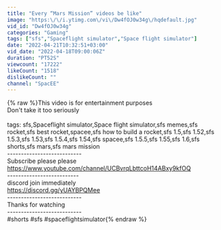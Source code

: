 ```yaml
---
title: "Every “Mars Mission” videos be like"
image: "https:\/\/i.ytimg.com\/vi\/Dw4fOJ0w34g\/hqdefault.jpg"
vid_id: "Dw4fOJ0w34g"
categories: "Gaming"
tags: ["sfs","Spaceflight simulator","Space flight simulator"]
date: "2022-04-21T10:32:51+03:00"
vid_date: "2022-04-18T09:00:06Z"
duration: "PT52S"
viewcount: "17222"
likeCount: "1518"
dislikeCount: ""
channel: "SpacEE"
---
```

{% raw %}This video is for entertainment purposes<br />Don't take it too seriously<br /><br />tags: sfs,Spaceflight simulator,Space flight simulator,sfs memes,sfs rocket,sfs best rocket,spacee,sfs how to build a rocket,sfs 1.5,sfs 1.52,sfs 1.5.3,sfs 1.53,sfs 1.5.4,sfs 1.54,sfs spacee,sfs 1.5.5,sfs 1.55,sfs 1.6,sfs shorts,sfs mars,sfs mars mission<br />---------------------------<br />Subscribe please please <br /><a rel="nofollow" target="blank" href="https://www.youtube.com/channel/UCBvrqLbttcoH14ABxy9kfOQ">https://www.youtube.com/channel/UCBvrqLbttcoH14ABxy9kfOQ</a><br />--------------------------<br />discord join immediately<br /><a rel="nofollow" target="blank" href="https://discord.gg/yUAYBPQMee">https://discord.gg/yUAYBPQMee</a><br />---------------------------<br />Thanks for watching <br />---------------------------<br />#shorts #sfs #spaceflightsimulator{% endraw %}
